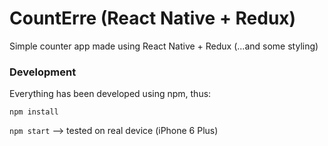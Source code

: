 # CountErre (React Native + Redux)
Simple counter app made using React Native + Redux (...and some styling)

### Development
Everything has been developed using npm, thus:

  `npm install`

  `npm start` --> tested on real device (iPhone 6 Plus)